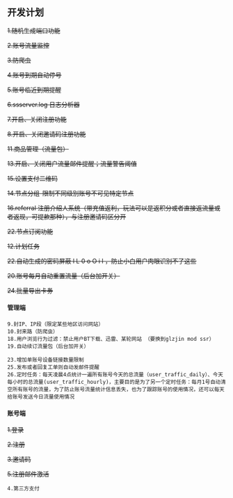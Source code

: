## 开发计划
~~1.随机生成端口功能~~

~~2.账号流量监控~~

~~3.防爬虫~~

~~4.账号到期自动停号~~

~~5.账号临近到期提醒~~

~~6.ssserver.log 日志分析器~~

~~7.开启、关闭注册功能~~

~~8.开启、关闭邀请码注册功能~~

~~11.商品管理（流量包）~~

~~13.开启、关闭用户流量邮件提醒；流量警告阈值~~

~~15.设置支付二维码~~

~~14.节点分组-限制不同级别账号不可见特定节点~~

~~16.referral 注册介绍人系统（带充值返利，玩法可以是返积分或者直接返流量或者返现，可提款那种），与注册邀请码区分开~~

~~22.节点订阅功能~~

~~12.计划任务~~

~~22.自动生成的密码屏蔽 l L  0 o O i I ，防止小白用户肉眼识别不了这些~~

~~20.账号每月自动重置流量（后台加开关）~~

~~24.批量导出卡券~~

#### 管理端
````
9.封IP、IP段（限定某些地区访问网站）
10.封来路（防爬虫）
18.用户浏览行为过滤：禁止用户BT下载、迅雷、某轮网站 （要换到glzjin mod ssr）
19.自动续订流量包（后台加开关）

23.增加单账号设备链接数量限制
25.发布或者回复工单则自动发邮件提醒
26.定时任务：每天凌晨4点统计一遍所有账号今天的总流量（user_traffic_daily）、今天每小时的总流量(user_traffic_hourly)，主要目的是为了另一个定时任务：每月1号自动清空所有账号的流量，为了防止账号流量统计信息丢失，也为了跟踪账号的使用情况，还可以每天给账号发送今日流量使用情况
````



#### 账号端
~~1.登录~~

~~2.注册~~

~~3.邀请码~~

~~5.注册邮件激活~~


```
4.第三方支付


```